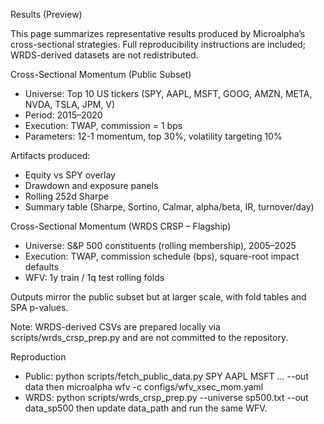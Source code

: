 Results (Preview)

This page summarizes representative results produced by Microalpha’s cross-sectional strategies. Full reproducibility instructions are included; WRDS-derived datasets are not redistributed.

Cross-Sectional Momentum (Public Subset)

- Universe: Top 10 US tickers (SPY, AAPL, MSFT, GOOG, AMZN, META, NVDA, TSLA, JPM, V)
- Period: 2015–2020
- Execution: TWAP, commission = 1 bps
- Parameters: 12-1 momentum, top 30%, volatility targeting 10%

Artifacts produced:
- Equity vs SPY overlay
- Drawdown and exposure panels
- Rolling 252d Sharpe
- Summary table (Sharpe, Sortino, Calmar, alpha/beta, IR, turnover/day)

Cross-Sectional Momentum (WRDS CRSP – Flagship)

- Universe: S&P 500 constituents (rolling membership), 2005–2025
- Execution: TWAP, commission schedule (bps), square-root impact defaults
- WFV: 1y train / 1q test rolling folds

Outputs mirror the public subset but at larger scale, with fold tables and SPA p-values.

Note: WRDS-derived CSVs are prepared locally via scripts/wrds_crsp_prep.py and are not committed to the repository.

Reproduction

- Public: python scripts/fetch_public_data.py SPY AAPL MSFT ... --out data then microalpha wfv -c configs/wfv_xsec_mom.yaml
- WRDS: python scripts/wrds_crsp_prep.py --universe sp500.txt --out data_sp500 then update data_path and run the same WFV.

